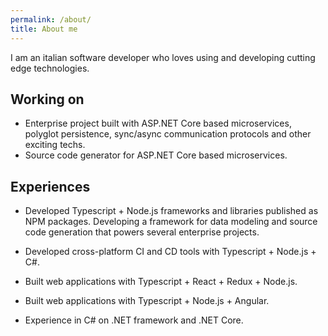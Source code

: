 ```yaml
---
permalink: /about/
title: About me
---
```


I am an italian software developer who loves using and developing cutting edge technologies.

## Working on

- Enterprise project built with ASP.NET Core based microservices, polyglot persistence, sync/async communication protocols and other exciting techs.
- Source code generator for ASP.NET Core based microservices.

## Experiences

- Developed Typescript + Node.js frameworks and libraries published as NPM packages. Developing a framework for data modeling and source code generation that powers several enterprise projects.

- Developed cross-platform CI and CD tools with Typescript + Node.js + C#.

- Built web applications with Typescript + React + Redux + Node.js.

- Built web applications with Typescript + Node.js + Angular.

- Experience in C# on .NET framework and .NET Core.